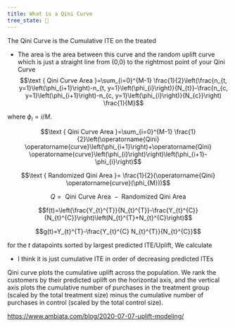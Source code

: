 ```yaml
---
title: What is a Qini Curve
tree_state: 🌱
---
```


The Qini Curve is the Cumulative ITE on the treated
- The area is the area between this curve and the random uplift curve which is just a straight line from (0,0) to the rightmost point of your Qini Curve
$$\text { Qini Curve Area }=\sum_{i=0}^{M-1} \frac{1}{2}\left(\frac{n_{t, y=1}\left(\phi_{i+1}\right)-n_{t, y=1}\left(\phi_{i}\right)}{N_{t}}-\frac{n_{c, y=1}\left(\phi_{i+1}\right)-n_{c, y=1}\left(\phi_{i}\right)}{N_{c}}\right) \frac{1}{M}$$

where $\phi_i = i/M$.

$$\text { Qini Curve Area }=\sum_{i=0}^{M-1} \frac{1}{2}\left(\operatorname{Qini} \operatorname{curve}\left(\phi_{i+1}\right)+\operatorname{Qini} \operatorname{curve}\left(\phi_{i}\right)\right)\left(\phi_{i+1}-\phi_{i}\right)$$

$$\text { Randomized Qini Area }= \frac{1}{2}(\operatorname{Qini} \operatorname{curve}(\phi_{M}))$$

$$Q = \text { Qini Curve Area } - \text { Randomized Qini Area }$$

$$f(t)=\left(\frac{Y_{t}^{T}}{N_{t}^{T}}-\frac{Y_{t}^{C}}{N_{t}^{C}}\right)\left(N_{t}^{T}+N_{t}^{C}\right)$$

$$g(t)=Y_{t}^{T}-\frac{Y_{t}^{C} N_{t}^{T}}{N_{t}^{C}}$$

for the $t$ datapoints sorted by largest predicted ITE/Uplift, We calculate 


- I think it is just cumulative ITE in order of decreasing predicted ITEs 



Qini curve plots the cumulative uplift across the population. We rank the customers by their predicted uplift on the horizontal axis, and the vertical axis plots the cumulative number of purchases in the treatment group (scaled by the total treatment size) minus the cumulative number of purchases in control (scaled by the total control size).

https://www.ambiata.com/blog/2020-07-07-uplift-modeling/
